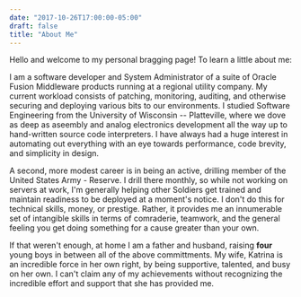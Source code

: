 ```yaml
---
date: "2017-10-26T17:00:00-05:00"
draft: false
title: "About Me"
---
```


Hello and welcome to my personal bragging page! To learn a little about me:

I am a software developer and System Administrator of a suite of Oracle Fusion Middleware
products running at a regional utility company.  My current workload consists of
patching, monitoring, auditing, and otherwise securing and deploying various bits
to our environments.  I studied Software Engineering from the University of Wisconsin --
Platteville, where we dove as deep as aseembly and analog electronics development
all the way up to hand-written source code interpreters.  I have always had a huge
interest in automating out everything with an eye towards performance, code brevity,
and simplicity in design.

A second, more modest career is in being an active, drilling member of the United States
Army - Reserve.  I drill there monthly, so while not working on servers at work,
I'm generally helping other Soldiers get trained and maintain readiness to be deployed
at a moment's notice.  I don't do this for technical skills, money, or prestige.
Rather, it provides me an innumerable set of intangible skills in terms of comraderie,
teamwork, and the general feeling you get doing something for a cause greater than your own.

If that weren't enough, at home I am a father and husband, raising **four** young boys
in between all of the above committments.  My wife, Katrina is an incredible force in
her own right, by being supportive, talented, and busy on her own.  I can't claim any of
my achievements without recognizing the incredible effort and support that she has provided me.
